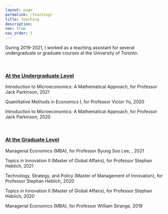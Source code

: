 ```yaml
---
layout: page
permalink: /teaching/
title: Teaching
description: 
nav: true
nav_order: 3
---
```


During 2019-2021, I worked as a teaching assistant for several undergraduate or graduate courses at the University of Toronto.

<p>&nbsp;</p>

### <ins>At the Undergraduate Level</ins>

Introduction to Microeconomics: A Mathematical Approach, for Professor Jack Parkinson, 2021

Quantitative Methods in Economics I, for Professor Victor Yu,   2020

Introduction to Microeconomics: A Mathematical Approach, for Professor Jack Parkinson, 2020

<p>&nbsp;</p>

### <ins>At the Graduate Level</ins>

Managerial Economics (MBA), for Professor Byung Soo Lee, , 2021

Topics in Innovation II (Master of Global Affairs), for Professor Stephan Heblich, 2021

Technology, Strategy, and Policy (Master of Management of Innovation), for Professor Stephan Heblich, 2020

Topics in Innovation II (Master of Global Affairs), for Professor Stephan Heblich, 2020

Managerial Economics (MBA), for Professor William Strange, 2019
